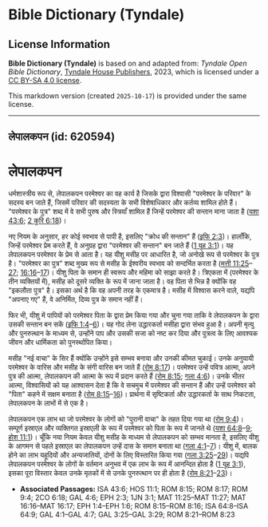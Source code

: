 # Bible Dictionary (Tyndale)

## License Information

**Bible Dictionary (Tyndale)** is based on and adapted from: _Tyndale Open Bible Dictionary_, [Tyndale House Publishers](https://tyndaleopenresources.com/), 2023, which is licensed under a [CC BY-SA 4.0 license](https://creativecommons.org/licenses/by-sa/4.0/legalcode.en).

This markdown version (created `2025-10-17`) is provided under the same license.



--------------------------------

## लेपालकपन (id: 620594)

लेपालकपन
========

धर्मशास्त्रीय रूप से, लेपालकपन परमेश्वर का वह कार्य है जिसके द्वारा विश्वासी "परमेश्वर के परिवार" के सदस्य बन जाते हैं, जिसमें परिवार की सदस्यता के सभी विशेषाधिकार और कर्तव्य शामिल होते हैं। "परमेश्वर के पुत्र" शब्द में वे सभी पुरुष और स्त्रियाँ शामिल हैं जिन्हें परमेश्वर की सन्तान माना जाता है ([यशा 43:6](https://ref.ly/Isa43:6); [2 कुरि 6:18](https://ref.ly/2Cor6:18))।

नए नियम के अनुसार, हर कोई स्वभाव से पापी है, इसलिए "क्रोध की सन्तान" हैं ([इफि 2:3](https://ref.ly/Eph2:3))। हालाँकि, जिन्हें परमेश्वर प्रेम करते हैं, वे अनुग्रह द्वारा "परमेश्वर की सन्तान" बन जाते हैं ([1 यूह 3:1](https://ref.ly/1John3:1))। यह लेपालकपन परमेश्वर के प्रेम से आता है। यह यीशु मसीह पर आधारित है, जो अनोखे रूप से परमेश्वर के पुत्र है। "परमेश्वर का पुत्र" शब्द मुख्य रूप से मसीह के ईश्वरीय स्वभाव को सन्दर्भित करता है ([मत्ती 11:25](https://ref.ly/Matt11:25-Matt11:27)–[27](https://ref.ly/Matt11:25-Matt11:27); [16:16](https://ref.ly/Matt16:16-Matt16:17)–[17](https://ref.ly/Matt16:16-Matt16:17))। यीशु पिता के समान ही स्वरूप और महिमा को साझा करते है। त्रिएकता में (परमेश्वर के तीन व्यक्तियों में), मसीह को दूसरे व्यक्ति के रूप में जाना जाता है। वह पिता से भिन्न है क्योंकि वह "इकलौता पुत्र" है। इसका अर्थ है कि वह अपनी तरह के एकमात्र है। मसीह में विश्वास करने वाले, यद्यपि "अपनाए गए" हैं, वे अनिर्मित, दिव्य पुत्र के समान नहीं हैं।

फिर भी, यीशु में पापियों को परमेश्वर पिता के द्वारा प्रेम किया गया और चुना गया ताकि वे लेपालकपन के द्वारा उसकी सन्तान बन सकें ([इफि 1:4](https://ref.ly/Eph1:4-Eph1:6)–[6](https://ref.ly/Eph1:4-Eph1:6))। यह गोद लेना उद्धारकर्ता मसीहा द्वारा संभव हुआ है। अपनी मृत्यु और पुनरुत्थान के माध्यम से, उन्होंने पाप और उसकी सजा को नष्ट कर दिया और पुत्रत्व के लिए आवश्यक जीवन और धार्मिकता को पुनर्स्थापित किया।

मसीह "नई वाचा" के सिर हैं क्योंकि उन्होंने इसे सम्भव बनाया और उनकी कीमत चुकाई। उनके अनुयायी परमेश्वर के वारिस और मसीह के संगी वारिस बन जाते हैं ([रोम 8:17](https://ref.ly/Rom8:17))। परमेश्वर उन्हें पवित्र आत्मा, अपने पुत्र की आत्मा, लेपालकपन की आत्मा के रूप में प्रदान करते हैं ([रोम 8:15](https://ref.ly/Rom8:15); [गला 4:6](https://ref.ly/Gal4:6))। उनके भीतर आत्मा, विश्वासियों को यह आश्वासन देता है कि वे सचमुच में परमेश्वर की सन्तान हैं और उन्हें परमेश्वर को "पिता" कहने में सक्षम बनाता है ([रोम 8:15](https://ref.ly/Rom8:15-Rom8:16)–[16](https://ref.ly/Rom8:15-Rom8:16))। प्रार्थना में सृष्टिकर्ता और उद्धारकर्ता के साथ निकटता, लेपालकपन के लाभों में से एक है।

लेपालकपन एक लाभ था जो परमेश्वर के लोगों को "पुरानी वाचा" के तहत दिया गया था ([रोम 9:4](https://ref.ly/Rom9:4))। सम्पूर्ण इस्राएल और व्यक्तिगत इस्राएली के रूप में परमेश्वर को पिता के रूप में जानते थे ([यशा 64:8](https://ref.ly/Isa64:8-Isa64:9)–[9](https://ref.ly/Isa64:8-Isa64:9); [होश 11:1](https://ref.ly/Hos11:1))। चूँकि नया नियम केवल यीशु मसीह के माध्यम से लेपालकपन को सम्भव मानता है, इसलिए यीशु के आगमन से पहले इस्राएल का लेपालकपन उन्हें दास के समान बनाता था ([गला 4:1](https://ref.ly/Gal4:1-Gal4:7)–[7](https://ref.ly/Gal4:1-Gal4:7))। यीशु में, बालक होने का लाभ यहूदियों और अन्यजातियों, दोनों के लिए विस्तारित किया गया ([गला 3:25](https://ref.ly/Gal3:25-Gal3:29)–[29](https://ref.ly/Gal3:25-Gal3:29))। यद्यपि लेपालकपन परमेश्वर के लोगों के वर्तमान अनुभव में एक लाभ के रूप में आनन्दित होता है ([1 यूह 3:1](https://ref.ly/1John3:1)), इसका पूरा विस्तार केवल उनके मृतकों में से उनके पुनरुत्थान पर ही होता है ([रोम 8:21](https://ref.ly/Rom8:21-Rom8:23)–[23](https://ref.ly/Rom8:21-Rom8:23))।

* **Associated Passages:** ISA 43:6; HOS 11:1; ROM 8:15; ROM 8:17; ROM 9:4; 2CO 6:18; GAL 4:6; EPH 2:3; 1JN 3:1; MAT 11:25–MAT 11:27; MAT 16:16–MAT 16:17; EPH 1:4–EPH 1:6; ROM 8:15–ROM 8:16; ISA 64:8–ISA 64:9; GAL 4:1–GAL 4:7; GAL 3:25–GAL 3:29; ROM 8:21–ROM 8:23


